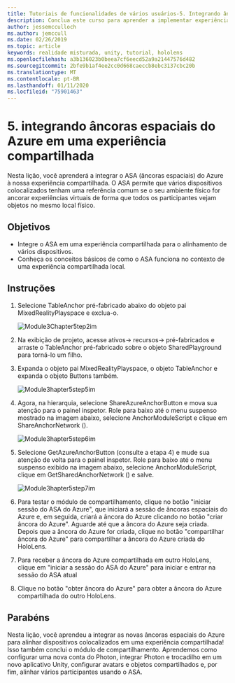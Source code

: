 ```yaml
---
title: Tutoriais de funcionalidades de vários usuários-5. Integrando âncoras espaciais do Azure em uma experiência compartilhada
description: Conclua este curso para aprender a implementar experiências compartilhadas de vários usuários em um aplicativo do HoloLens 2.
author: jessemcculloch
ms.author: jemccull
ms.date: 02/26/2019
ms.topic: article
keywords: realidade misturada, unity, tutorial, hololens
ms.openlocfilehash: a3b136023b0beea7cf6eecd52a9a21447576d482
ms.sourcegitcommit: 2bfe9b1af4ee2cc0d668caeccb8ebc3137cbc20b
ms.translationtype: MT
ms.contentlocale: pt-BR
ms.lasthandoff: 01/11/2020
ms.locfileid: "75901463"
---
```

# <a name="5-integrating-azure-spatial-anchors-into-a-shared-experience"></a>5. integrando âncoras espaciais do Azure em uma experiência compartilhada

Nesta lição, você aprenderá a integrar o ASA (âncoras espaciais) do Azure à nossa experiência compartilhada. O ASA permite que vários dispositivos colocalizados tenham uma referência comum se o seu ambiente físico for ancorar experiências virtuais de forma que todos os participantes vejam objetos no mesmo local físico.

## <a name="objectives"></a>Objetivos

* Integre o ASA em uma experiência compartilhada para o alinhamento de vários dispositivos.
* Conheça os conceitos básicos de como o ASA funciona no contexto de uma experiência compartilhada local.

## <a name="instructions"></a>Instruções

1. Selecione TableAnchor pré-fabricado abaixo do objeto pai MixedRealityPlayspace e exclua-o.

    ![Module3Chapter5tep2im](images/module3chapter5step2im.PNG)

2. Na exibição de projeto, acesse ativos-> recursos-> pré-fabricados e arraste o TableAnchor pré-fabricado sobre o objeto SharedPlayground para torná-lo um filho.

3. Expanda o objeto pai MixedRealityPlayspace, o objeto TableAnchor e expanda o objeto Buttons também.

    ![Module3hapter5step5im](images/module3chapter5step5im.PNG)

4. Agora, na hierarquia, selecione ShareAzureAnchorButton e mova sua atenção para o painel inspetor. Role para baixo até o menu suspenso mostrado na imagem abaixo, selecione AnchorModuleScript e clique em ShareAnchorNetwork ().

    ![Module3hapter5step6im](images/module3chapter5step6im.PNG)

5. Selecione GetAzureAnchorButton (consulte a etapa 4) e mude sua atenção de volta para o painel inspetor. Role para baixo até o menu suspenso exibido na imagem abaixo, selecione AnchorModuleScript, clique em GetSharedAnchorNetwork () e salve.

    ![Module3hapter5step7im](images/module3chapter5step7im.PNG)

6. Para testar o módulo de compartilhamento, clique no botão "iniciar sessão do ASA do Azure", que iniciará a sessão de âncoras espaciais do Azure e, em seguida, criará a âncora do Azure clicando no botão "criar âncora do Azure". Aguarde até que a âncora do Azure seja criada. Depois que a âncora do Azure for criada, clique no botão "compartilhar âncora do Azure" para compartilhar a âncora do Azure criada do HoloLens.

7. Para receber a âncora do Azure compartilhada em outro HoloLens, clique em "iniciar a sessão do ASA do Azure" para iniciar e entrar na sessão do ASA atual

8. Clique no botão "obter âncora do Azure" para obter a âncora do Azure compartilhada do outro HoloLens.

## <a name="congratulations"></a>Parabéns

Nesta lição, você aprendeu a integrar as novas âncoras espaciais do Azure para alinhar dispositivos colocalizados em uma experiência compartilhada! Isso também conclui o módulo de compartilhamento. Aprendemos como configurar uma nova conta do Photon, integrar Photon e trocadilho em um novo aplicativo Unity, configurar avatars e objetos compartilhados e, por fim, alinhar vários participantes usando o ASA.
